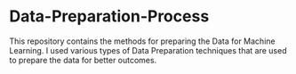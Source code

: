 # Data-Preparation-Process
This repository contains the methods for preparing the Data for Machine Learning.
I used various types of Data Preparation techniques that are used to prepare the data for better outcomes.

